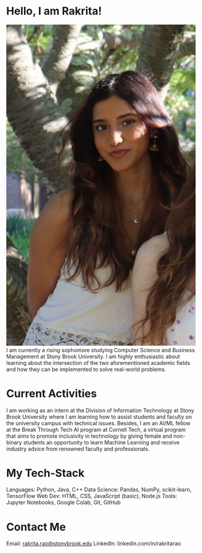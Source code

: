 # Hello, I am Rakrita!
![PROFILE PICTURE](githubprof.jpg)
I am currently a rising sophomore studying Computer Science and Business Management at Stony Brook University. I am highly enthusiastic about learning about the intersection of the two aforementioned academic fields and how they can be implemented to solve real-world problems.

# Current Activities
I am working as an intern at the Division of Information Technology at Stony Brook University where I am learning how to assist students and faculty on the university campus with technical issues. Besides, I am an AI/ML fellow at the Break Through Tech AI program at Cornell Tech, a virtual program that aims to promote inclusivity in technology by giving female and non-binary students an opportunity to learn Machine Learning and receive industry advice from renowned faculty and professionals.

# My Tech-Stack
Languages: Python, Java, C++
Data Science: Pandas, NumPy, scikit-learn, TensorFlow
Web Dev: HTML, CSS, JavaScript (basic), Node.js
Tools: Jupyter Notebooks, Google Colab, Git, GitHub

# Contact Me
Email: rakrita.rao@stonybrook.edu
LinkedIn: linkedin.com/in/rakritarao
